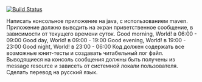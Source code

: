 [![Build Status](https://travis-ci.org/alexey2d/TestHelloWorld.svg?branch=master)](https://travis-ci.org/alexey2d/TestHelloWorld)

Написать консольное приложение на java, с использованием maven.
Приложение должно выводить на экран приветственное сообщение, в зависимости от текущего времени суток.
Good morning, World! в 06:00 - 09:00
Good day, World! в 09:00 - 19:00
Good evening, World! в 19:00 - 23:00
Good night, World! в 23:00 - 06:00
Код должен содержать все возможные юнит-тесты и создавать читабельный лог файл.
Выводящиеся на консоль сообщения должны быть получены из message resource и зависеть от системной локали пользователя. Сделать перевод на русский язык.   